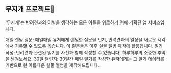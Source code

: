 ## 무지개 프로젝트👋

'무지개'는 반려견과의 이별을 생각하는 모든 이들을 위로하기 위해 기획된 앱 서비스입니다.

매일 랜덤 질문: 매일매일 유저에게 랜덤한 질문을 던져, 반려견과의 일상을 새로운 시각에서 기록할 수 있도록 돕습니다. 이 질문들은 이후 실물 앨범 제작에 활용됩니다.
일기 작성: 반려견과 관련된 일기를 사진과 함께 작성할 수 있습니다. 하루하루의 소중한 추억을 남겨보세요.
30일 챌린지: 30일간 매일 일기를 작성한 유저에게는 그 일기 데이터를 기반으로 한 아름다운 실물 앨범을 제작해드립니다.
